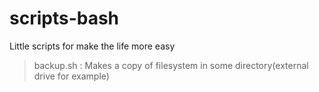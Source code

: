 # scripts-bash
Little scripts for make the life more easy
>backup.sh : Makes a copy of filesystem in some directory(external drive for example)
